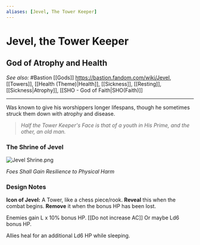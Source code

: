 ```yaml
---
aliases: [Jevel, The Tower Keeper]
---
```

# Jevel, the Tower Keeper
## God of Atrophy and Health
*See also:* #Bastion [[Gods]] https://bastion.fandom.com/wiki/Jevel, [[Towers]], [[Health (Theme)|Health]], [[Sickness]], [[Resting]], [[Sickness|Atrophy]], [[SHO - God of Faith|SHO(Faith)]]
___
Was known to give his worshippers longer lifespans, though he sometimes struck them down with atrophy and disease.

> *Half the Tower Keeper's Face is that of a youth in His Prime, and the other, an old man.*
### The Shrine of Jevel
![Jevel Shrine.png](https://static.wikia.nocookie.net/bastion/images/e/e3/Jevel_Shrine.png/revision/latest/scale-to-width-down/116?cb=20120105025914)

*Foes Shall Gain Resilience to Physical Harm*

### Design Notes
**Icon of Jevel:** A Tower, like a chess piece/rook.
**Reveal** this when the combat begins.
**Remove** it when the bonus HP has been lost.

Enemies gain L x 10% bonus HP. [[Do not increase AC]]
Or maybe Ld6 bonus HP.

Allies heal for an additional Ld6 HP while sleeping.
